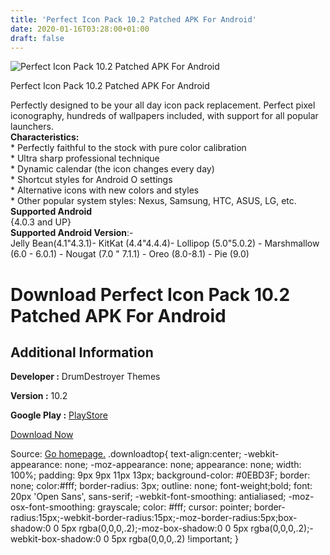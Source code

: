 ```yaml
---
title: 'Perfect Icon Pack 10.2 Patched APK For Android'
date: 2020-01-16T03:28:00+01:00
draft: false
---
```


![Perfect Icon Pack 10.2 Patched APK For Android](https://i1.wp.com/apkhome.net/wp-content/uploads/2020/01/Perfect-Icon-Pack-10.2-Patched.png "Perfect Icon Pack 10.2 Patched APK For Android")

  

Perfect Icon Pack 10.2 Patched APK For Android

Perfectly designed to be your all day icon pack replacement. Perfect pixel iconography, hundreds of wallpapers included, with support for all popular launchers.  
**Characteristics:**  
\* Perfectly faithful to the stock with pure color calibration  
\* Ultra sharp professional technique  
\* Dynamic calendar (the icon changes every day)  
\* Shortcut styles for Android O settings  
\* Alternative icons with new colors and styles  
\* Other popular system styles: Nexus, Samsung, HTC, ASUS, LG, etc.  
**Supported Android**  
{4.0.3 and UP}  
**Supported Android Version**:-  
Jelly Bean(4.1"4.3.1)- KitKat (4.4"4.4.4)- Lollipop (5.0"5.0.2) - Marshmallow (6.0 - 6.0.1) - Nougat (7.0 " 7.1.1) - Oreo (8.0-8.1) - Pie (9.0)

Download Perfect Icon Pack 10.2 Patched APK For Android
=======================================================

Additional Information
----------------------

**Developer :** DrumDestroyer Themes

**Version :** 10.2

**Google Play :** [PlayStore](https://play.google.com/store/apps/details?id=perfect.icon.pack.ddt)

  

[Download Now](https://store4app.co/post/perfect-icon-pack-10-2-patched-apk-for-android_1579104310)

  
Source: [Go homepage.](https://store4app.co/post/perfect-icon-pack-10-2-patched-apk-for-android_1579104310) .downloadtop{ text-align:center; -webkit-appearance: none; -moz-appearance: none; appearance: none; width: 100%; padding: 9px 9px 11px 13px; background-color: #0EBD3F; border: none; color:#fff; border-radius: 3px; outline: none; font-weight;bold; font: 20px 'Open Sans', sans-serif; -webkit-font-smoothing: antialiased; -moz-osx-font-smoothing: grayscale; color: #fff; cursor: pointer; border-radius:15px;-webkit-border-radius:15px;-moz-border-radius:5px;box-shadow:0 0 5px rgba(0,0,0,.2);-moz-box-shadow:0 0 5px rgba(0,0,0,.2);-webkit-box-shadow:0 0 5px rgba(0,0,0,.2) !important; }